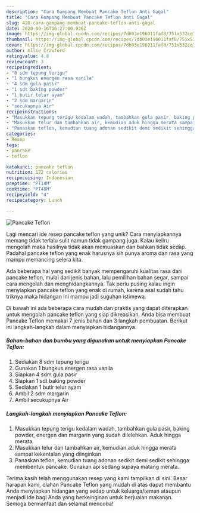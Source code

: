 ```yaml
---
description: "Cara Gampang Membuat Pancake Teflon Anti Gagal"
title: "Cara Gampang Membuat Pancake Teflon Anti Gagal"
slug: 428-cara-gampang-membuat-pancake-teflon-anti-gagal
date: 2020-09-16T16:27:00.936Z
image: https://img-global.cpcdn.com/recipes/7db03e196011faf8/751x532cq70/pancake-teflon-foto-resep-utama.jpg
thumbnail: https://img-global.cpcdn.com/recipes/7db03e196011faf8/751x532cq70/pancake-teflon-foto-resep-utama.jpg
cover: https://img-global.cpcdn.com/recipes/7db03e196011faf8/751x532cq70/pancake-teflon-foto-resep-utama.jpg
author: Allie Crawford
ratingvalue: 4.8
reviewcount: 3
recipeingredient:
- "8 sdm tepung terigu"
- "1 bungkus energen rasa vanila"
- "4 sdm gula pasir"
- "1 sdt baking powder"
- "1 butir telur ayam"
- "2 sdm margarin"
- "secukupnya Air"
recipeinstructions:
- "Masukkan tepung terigu kedalam wadah, tambahkan gula pasir, baking powder, energen dan margarin yang sudah dilelehkan. Aduk hingga merata."
- "Masukkan telur dan tambahkan air, kemudian aduk hingga merata sampai kekentalan yang diinginkan"
- "Panaskan teflon, kemudian tuang adonan sedikit demi sedikit sehingga membentuk pancake. Gunakan api sedang supaya matang merata."
categories:
- Resep
tags:
- pancake
- teflon

katakunci: pancake teflon 
nutrition: 172 calories
recipecuisine: Indonesian
preptime: "PT14M"
cooktime: "PT48M"
recipeyield: "4"
recipecategory: Lunch

---
```



![Pancake Teflon](https://img-global.cpcdn.com/recipes/7db03e196011faf8/751x532cq70/pancake-teflon-foto-resep-utama.jpg)

Lagi mencari ide resep pancake teflon yang unik? Cara menyiapkannya memang tidak terlalu sulit namun tidak gampang juga. Kalau keliru mengolah maka hasilnya tidak akan memuaskan dan bahkan tidak sedap. Padahal pancake teflon yang enak harusnya sih punya aroma dan rasa yang mampu memancing selera kita.

Ada beberapa hal yang sedikit banyak mempengaruhi kualitas rasa dari pancake teflon, mulai dari jenis bahan, lalu pemilihan bahan segar, sampai cara mengolah dan menghidangkannya. Tak perlu pusing kalau ingin menyiapkan pancake teflon yang enak di rumah, karena asal sudah tahu triknya maka hidangan ini mampu jadi suguhan istimewa.




Di bawah ini ada beberapa cara mudah dan praktis yang dapat diterapkan untuk mengolah pancake teflon yang siap dikreasikan. Anda bisa membuat Pancake Teflon memakai 7 jenis bahan dan 3 langkah pembuatan. Berikut ini langkah-langkah dalam menyiapkan hidangannya.

<!--inarticleads1-->

##### Bahan-bahan dan bumbu yang digunakan untuk menyiapkan Pancake Teflon:

1. Sediakan 8 sdm tepung terigu
1. Gunakan 1 bungkus energen rasa vanila
1. Siapkan 4 sdm gula pasir
1. Siapkan 1 sdt baking powder
1. Sediakan 1 butir telur ayam
1. Ambil 2 sdm margarin
1. Ambil secukupnya Air




<!--inarticleads2-->

##### Langkah-langkah menyiapkan Pancake Teflon:

1. Masukkan tepung terigu kedalam wadah, tambahkan gula pasir, baking powder, energen dan margarin yang sudah dilelehkan. Aduk hingga merata.
1. Masukkan telur dan tambahkan air, kemudian aduk hingga merata sampai kekentalan yang diinginkan
1. Panaskan teflon, kemudian tuang adonan sedikit demi sedikit sehingga membentuk pancake. Gunakan api sedang supaya matang merata.




Terima kasih telah menggunakan resep yang kami tampilkan di sini. Besar harapan kami, olahan Pancake Teflon yang mudah di atas dapat membantu Anda menyiapkan hidangan yang sedap untuk keluarga/teman ataupun menjadi ide bagi Anda yang berkeinginan untuk berjualan makanan. Semoga bermanfaat dan selamat mencoba!
